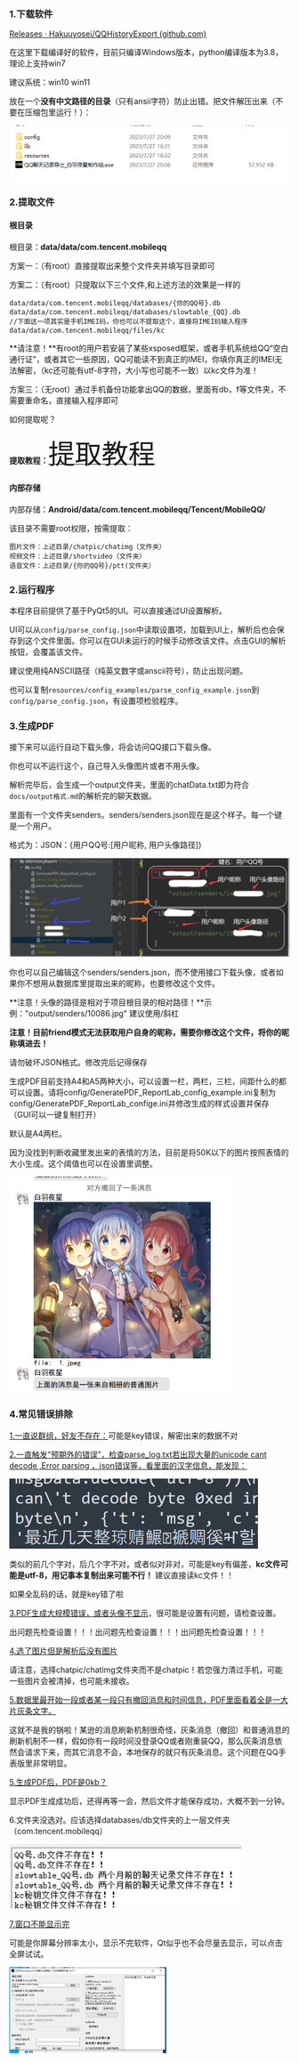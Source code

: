 ### 1.下载软件

[Releases · Hakuuyosei/QQHistoryExport (github.com)](https://github.com/Hakuuyosei/QQHistoryExport/releases)

在这里下载编译好的软件，目前只编译Windows版本，python编译版本为3.8，理论上支持win7

建议系统：win10 win11

放在一个**没有中文路径的目录**（只有ansii字符）防止出错。把文件解压出来（不要在压缩包里运行！）：

![image-20230727201316873](使用说明/image-20230727201316873.png)

### 2.提取文件

#### 根目录

根目录：**data/data/com.tencent.mobileqq**

方案一：（有root）直接提取出来整个文件夹并填写目录即可

方案二：（有root）只提取以下三个文件,和上述方法的效果是一样的

```
data/data/com.tencent.mobileqq/databases/{你的QQ号}.db
data/data/com.tencent.mobileqq/databases/slowtable_{QQ}.db
//下面这一项其实是手机IMEI码，你也可以不提取这个，直接将IMEI码输入程序
data/data/com.tencent.mobileqq/files/kc
```

**请注意！**有root的用户若安装了某些xsposed框架，或者手机系统给QQ“空白通行证”，或者其它一些原因，QQ可能读不到真正的IMEI，你填你真正的IMEI无法解密，（kc还可能有utf-8字符，大小写也可能不一致）以kc文件为准！

方案三：（无root）通过手机备份功能拿出QQ的数据，里面有db，f等文件夹，不需要重命名，直接输入程序即可

如何提取呢？

**提取教程：**[<font size=10>提取教程</font>](提取教程.md)

#### 内部存储

内部存储：**Android/data/com.tencent.mobileqq/Tencent/MobileQQ/**

该目录不需要root权限，按需提取：

```
图片文件：上述目录/chatpic/chatimg（文件夹）
视频文件：上述目录/shortvideo（文件夹）
语音文件：上述目录/{你的QQ号}/ptt(文件夹）
```

### 2.运行程序

本程序目前提供了基于PyQt5的UI。可以直接通过UI设置解析。

UI可以从`config/parse_config.json`中读取设置项，加载到UI上，解析后也会保存到这个文件里面。你可以在GUI未运行的时候手动修改该文件。点击GUI的解析按钮，会覆盖该文件。

建议使用纯ANSCII路径（纯英文数字或anscii符号），防止出现问题。

也可以复制`resources/config_examples/parse_config_example.json`到`config/parse_config.json`，有设置项检验程序。

### 3.生成PDF

接下来可以运行自动下载头像，将会访问QQ接口下载头像。

你也可以不运行这个，自己导入头像图片或者不用头像。

解析完毕后，会生成一个output文件夹，里面的chatData.txt即为符合`docs/output格式.md`的解析完的聊天数据。

里面有一个文件夹senders。senders/senders.json现在是这个样子。每一个键是一个用户。

格式为：JSON：{用户QQ号:[用户昵称, 用户头像路径]}

![image-20230724145118110](使用说明/image-20230724145118110.png)

你也可以自己编辑这个senders/senders.json，而不使用接口下载头像，或者如果你不想用从数据库里提取出来的昵称，也要修改这个文件。

**注意！头像的路径是相对于项目根目录的相对路径！**示例："output/senders/10086.jpg" 建议使用/斜杠

**注意！目前friend模式无法获取用户自身的昵称，需要你修改这个文件，将你的昵称填进去！**

请勿破坏JSON格式。修改完后记得保存



生成PDF目前支持A4和A5两种大小，可以设置一栏，两栏，三栏，间距什么的都可以设置。请将config/GeneratePDF_ReportLab_config_example.ini复制为config/GeneratePDF_ReportLab_confige.ini并修改生成的样式设置并保存（GUI可以一键复制打开）

默认是A4两栏。

因为没找到判断收藏里发出来的表情的方法，目前是将50K以下的图片按照表情的大小生成。这个阈值也可以在设置里调整。

<img src="使用说明/image-20230725210928456.png" alt="image-20230725210928456" style="zoom: 67%;" />



### 4.常见错误排除

<u>1.一直说群组，好友不存在：</u>可能是key错误，解密出来的数据不对

<u>2.一直触发“预期外的错误”，检查parse_log.txt若出现大量的unicode cant decode ,Error parsing ，json错误等，看里面的汉字信息，能发现：</u>

![image-20230726210046819](使用说明/image-20230726210046819.png)

类似的前几个字对，后几个字不对，或者似对非对，可能是key有偏差，**kc文件可能是utf-8，用记事本复制出来可能不行！** 建议直接读kc文件！！

如果全乱码的话，就是key错了啦

<u>3.PDF生成大规模错误，或者头像不显示</u>，很可能是设置有问题，请检查设置。

出问题先检查设置！！！出问题先检查设置！！！出问题先检查设置！！！

<u>4.选了图片但是解析后没有图片</u>

请注意，选择chatpic/chatimg文件夹而不是chatpic！若您强力清过手机，可能一些图片会被清掉，也可能未接收。

<u>5.数据里最开始一段或者某一段只有撤回消息和时间信息，PDF里面看着全是一大片灰条文字。</u>

这就不是我的锅啦！某逊的消息刷新机制很奇怪，灰条消息（撤回）和普通消息的刷新机制不一样，假如你有一段时间没登录QQ或者刚重装QQ，那么灰条消息依然会请求下来，而其它消息不会，本地保存的就只有灰条消息。这个问题在QQ手表版里非常明显。

<u>5.生成PDF后，PDF是0kb？</u>

显示PDF生成成功后，还得再等一会，然后文件才能保存成功，大概不到一分钟。

6.文件夹没选对。应该选择databases/db文件夹的上一层文件夹（com.tencent.mobileqq）

![image-20230727204025516](使用说明/image-20230727204025516.png)

<u>7.窗口不能显示完</u>

可能是你屏幕分辨率太小，显示不完软件，Qt似乎也不会尽量去显示，可以点击全屏试试。

<img src="使用说明/image-20230727232553597.png" alt="image-20230727232553597" style="zoom: 33%;" />